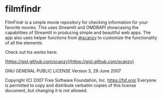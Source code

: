 # filmfindr
FilmFindr is a simple movie repository for checking information for your favorite movies. This uses Streamlit and OMDBAPI showcasing the capabilities of Streamlit in producing simple and beautiful web apps. The app also uses helper functions from [@scanzy](https://gist.github.com/scanzy) to customize the functionality of all the elements. 

Check out his works here:

[https://gist.github.com/scanzy](https://gist.github.com/scanzy)


GNU GENERAL PUBLIC LICENSE
                       Version 3, 29 June 2007

 Copyright (C) 2007 Free Software Foundation, Inc. <https://fsf.org/>
 Everyone is permitted to copy and distribute verbatim copies
 of this license document, but changing it is not allowed.
